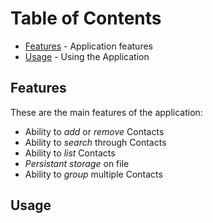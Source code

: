 # Table of Contents

- [Features](#features) - Application features
- [Usage](#usage) - Using the Application

## Features

These are the main features of the application:
- Ability to *add* or *remove* Contacts
- Ability to *search* through Contacts
- Ability to *list* Contacts 
- *Persistant storage* on file
- Ability to *group* multiple Contacts

## Usage

